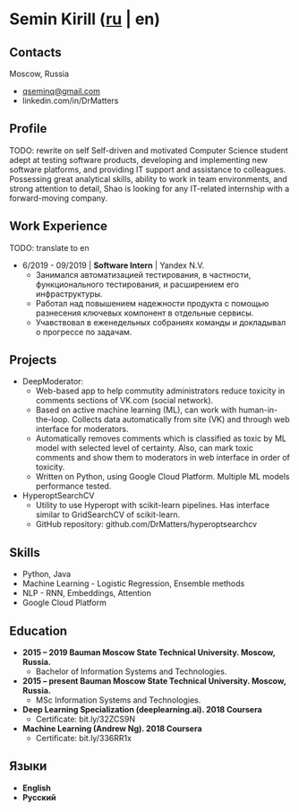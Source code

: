 # Semin Kirill ([ru](https://DrMatters.github.io/resume-ru) | en)
## Contacts
Moscow, Russia
 - qseminq@gmail.com
 - linkedin.com/in/DrMatters

## Profile
TODO: rewrite on self
Self-driven and motivated Computer Science student adept at testing software products, developing and implementing new software platforms, and providing IT support and assistance to colleagues. Possessing great analytical skills, ability to work in team environments, and strong attention to detail, Shao is looking for any IT-related internship with a forward-moving company.

## Work Experience
TODO: translate to en
 - 6/2019 - 09/2019 | **Software Intern** | Yandex N.V.
   - Занимался автоматизацией тестирования, в частности, функционального тестирования, и расширением его инфраструктуры.
   - Работал над повышением надежности продукта с помощью разнесения ключевых компонент в отдельные сервисы.
   - Учавствовал в еженедельных собраниях команды и докладывал о прогрессе по задачам.

## Projects
- DeepModerator:
   - Web-based app to help commutity administrators reduce toxicity in comments sections of VK.com (social network).
   - Based on active machine learning (ML), can work with human-in-the-loop. Collects data automatically from site (VK) and through web interface for moderators.
   - Automatically removes comments which is classified as toxic by ML model with selected level of certainty. Also, can mark toxic comments and show them to moderators in web interface in order of toxicity.
   - Written on Python, using Google Cloud Platform. Multiple ML models performance tested.
- HyperoptSearchCV
   - Utility to use Hyperopt with scikit-learn pipelines. Has interface similar to GridSearchCV of scikit-learn.
   - GitHub repository: github.com/DrMatters/hyperoptsearchcv

## Skills
 - Python, Java
 - Machine Learning - Logistic Regression, Ensemble methods
 - NLP - RNN, Embeddings, Attention
 - Google Cloud Platform

## Education
 - **2015 – 2019 Bauman Moscow State Technical University. Moscow, Russia.**
 	- Bachelor of Information Systems and Technologies.
 - **2015 – present Bauman Moscow State Technical University. Moscow, Russia.**
 	- MSc Information Systems and Technologies.
 - **Deep Learning Specialization (deeplearning.ai). 2018 Coursera**
 	- Certificate: bit.ly/32ZCS9N
  - **Machine Learning (Andrew Ng). 2018 Coursera**
 	- Certificate: bit.ly/336RR1x

## Языки
 - **English**
 - **Русский**